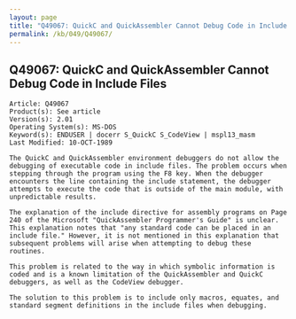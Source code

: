 ```yaml
---
layout: page
title: "Q49067: QuickC and QuickAssembler Cannot Debug Code in Include Files"
permalink: /kb/049/Q49067/
---
```


## Q49067: QuickC and QuickAssembler Cannot Debug Code in Include Files

	Article: Q49067
	Product(s): See article
	Version(s): 2.01
	Operating System(s): MS-DOS
	Keyword(s): ENDUSER | docerr S_QuickC S_CodeView | mspl13_masm
	Last Modified: 10-OCT-1989
	
	The QuickC and QuickAssembler environment debuggers do not allow the
	debugging of executable code in include files. The problem occurs when
	stepping through the program using the F8 key. When the debugger
	encounters the line containing the include statement, the debugger
	attempts to execute the code that is outside of the main module, with
	unpredictable results.
	
	The explanation of the include directive for assembly programs on Page
	240 of the Microsoft "QuickAssembler Programmer's Guide" is unclear.
	This explanation notes that "any standard code can be placed in an
	include file." However, it is not mentioned in this explanation that
	subsequent problems will arise when attempting to debug these
	routines.
	
	This problem is related to the way in which symbolic information is
	coded and is a known limitation of the QuickAssembler and QuickC
	debuggers, as well as the CodeView debugger.
	
	The solution to this problem is to include only macros, equates, and
	standard segment definitions in the include files when debugging.
